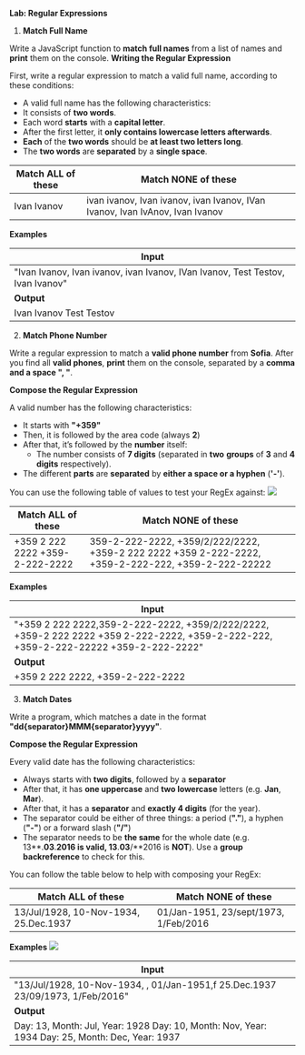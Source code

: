 ﻿
**Lab: Regular Expressions** 

1. **Match Full Name** 

Write a JavaScript function to **match full names** from a list of names and **print** them on the console. **Writing the Regular Expression** 

First, write a regular expression to match a valid full name, according to these conditions: 

- A valid full name has the following characteristics: 
- It consists of **two words**. 
- Each word **starts** with a **capital letter**. 
- After the first letter, it **only contains lowercase letters afterwards**. 
- **Each** of the **two words** should be **at least two letters long**. 
- The **two words** are **separated** by a **single space**. 



|**Match ALL of these** |**Match NONE of these** |
| - | - |
|Ivan Ivanov |ivan ivanov, Ivan ivanov, ivan Ivanov, IVan Ivanov, Ivan IvAnov, Ivan  Ivanov |
**Examples** 



|**Input** |
| - |
|"Ivan Ivanov, Ivan ivanov, ivan Ivanov, IVan Ivanov, Test Testov, Ivan  Ivanov"|
|**Output** |
|Ivan Ivanov Test Testov |
2. **Match Phone Number** 

Write a regular expression to match a **valid phone number** from **Sofia**. After you find all **valid phones**, **print** them on the console, separated by a **comma and a space ", "**. 

**Compose the Regular Expression** 

A valid number has the following characteristics: 

- It starts with **"+359"** 
- Then, it is followed by the area code (always **2**) 
- After that, it’s followed by the **number** itself: 
  - The number consists of **7 digits** (separated in **two** **groups** of **3** and **4** **digits** respectively).  
- The different **parts** are **separated** by **either a space or a hyphen** (**'-'**). 

You can use the following table of values to test your RegEx against: ![](Aspose.Words.91a0c6bd-5bfe-40d5-9ab8-004cc35e5f98.001.png)



|**Match ALL of these** |**Match NONE of these** |
| - | - |
|+359 2 222 2222 +359-2-222-2222 |359-2-222-2222, +359/2/222/2222, +359-2 222 2222 +359 2-222-2222, +359-2-222-222, +359-2-222-22222 |
**Examples** 



|**Input** |
| - |
|"+359 2 222 2222,359-2-222-2222, +359/2/222/2222, +359-2 222 2222 +359 2-222-2222, +359-2-222-222, +359-2-222-22222 +359-2-222-2222" |
|**Output** |
|+359 2 222 2222, +359-2-222-2222 |
3. **Match Dates** 

Write a program, which matches a date in the format **"dd{separator}MMM{separator}yyyy"**. 

**Compose the Regular Expression** 

Every valid date has the following characteristics: 

- Always starts with **two digits**, followed by a **separator** 
- After that, it has **one uppercase** and **two lowercase** letters (e.g. **Jan**, **Mar**). 
- After that, it has a **separator** and **exactly 4 digits** (for the year). 
- The separator could be either of three things: a period (**"."**), a hyphen (**"-"**) or a forward slash (**"/"**) 
- The separator needs to be **the same** for the whole date (e.g. 13**.**03**.**2016 is valid, 13**.**03**/**2016 is **NOT**). Use a **group backreference** to check for this. 

You can follow the table below to help with composing your RegEx: 



|**Match ALL of these** |**Match NONE of these** |
| - | - |
|13/Jul/1928, 10-Nov-1934, 25.Dec.1937 |01/Jan-1951, 23/sept/1973, 1/Feb/2016 |
**Examples ![](Aspose.Words.91a0c6bd-5bfe-40d5-9ab8-004cc35e5f98.001.png)**



|**Input** |
| - |
|"13/Jul/1928, 10-Nov-1934, , 01/Jan-1951,f 25.Dec.1937 23/09/1973, 1/Feb/2016" |
|**Output** |
|Day: 13, Month: Jul, Year: 1928 Day: 10, Month: Nov, Year: 1934 Day: 25, Month: Dec, Year: 1937 |

